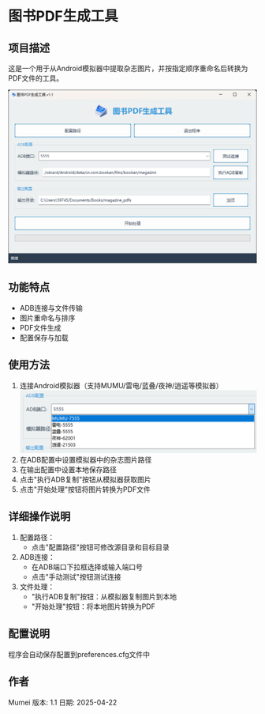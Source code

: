 # 图书PDF生成工具

## 项目描述
这是一个用于从Android模拟器中提取杂志图片，并按指定顺序重命名后转换为PDF文件的工具。

![应用截图](assets/UI.png)

## 功能特点
- ADB连接与文件传输
- 图片重命名与排序
- PDF文件生成
- 配置保存与加载

## 使用方法
1. 连接Android模拟器（支持MUMU/雷电/蓝叠/夜神/逍遥等模拟器）
![应用截图](assets/ADB-port.png)
2. 在ADB配置中设置模拟器中的杂志图片路径
3. 在输出配置中设置本地保存路径
4. 点击"执行ADB复制"按钮从模拟器获取图片
5. 点击"开始处理"按钮将图片转换为PDF文件

## 详细操作说明
1. 配置路径：
   - 点击"配置路径"按钮可修改源目录和目标目录
2. ADB连接：
   - 在ADB端口下拉框选择或输入端口号
   - 点击"手动测试"按钮测试连接
3. 文件处理：
   - "执行ADB复制"按钮：从模拟器复制图片到本地
   - "开始处理"按钮：将本地图片转换为PDF

## 配置说明
程序会自动保存配置到preferences.cfg文件中

## 作者
Mumei
版本: 1.1
日期: 2025-04-22